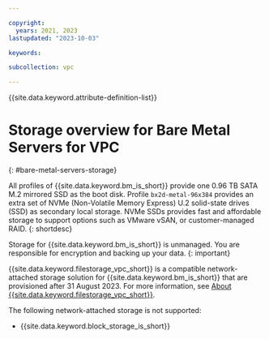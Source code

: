 ```yaml
---

copyright:
  years: 2021, 2023
lastupdated: "2023-10-03"

keywords:

subcollection: vpc

---
```


{{site.data.keyword.attribute-definition-list}}

# Storage overview for Bare Metal Servers for VPC
{: #bare-metal-servers-storage}

All profiles of {{site.data.keyword.bm_is_short}} provide one 0.96 TB SATA M.2 mirrored SSD as the boot disk. Profile `bx2d-metal-96x384` provides an extra set of NVMe (Non-Volatile Memory Express) U.2 solid-state drives (SSD) as secondary local storage. NVMe SSDs provides fast and affordable storage to support options such as VMware vSAN, or customer-managed RAID.
{: shortdesc}

Storage for {{site.data.keyword.bm_is_short}} is unmanaged. You are responsible for encryption and backing up your data.
{: important}



{{site.data.keyword.filestorage_vpc_short}} is a compatible network-attached storage solution for {{site.data.keyword.bm_is_short}} that are provisioned after 31 August 2023. For more information, see [About {{site.data.keyword.filestorage_vpc_short}}](/docs/vpc?topic=vpc-file-storage-vpc-about).

The following network-attached storage is not supported:
* {{site.data.keyword.block_storage_is_short}} 
